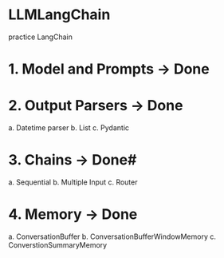# LLMLangChain #
practice LangChain

# 1. Model and Prompts -> Done #
# 2. Output Parsers -> Done #
a. Datetime parser
b. List 
c. Pydantic

# 3. Chains -> Done# 
a. Sequential
b. Multiple Input
c. Router 

# 4. Memory -> Done #
a. ConversationBuffer
b. ConversationBufferWindowMemory
c. ConverstionSummaryMemory







